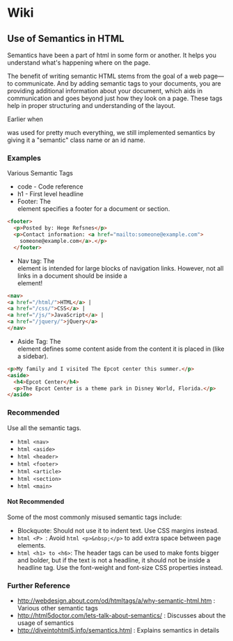 # Wiki
## Use of Semantics in HTML

Semantics have been a part of html in some form or another. It helps you understand what's happening where on the page.

The benefit of writing semantic HTML stems from the goal of a web page—to communicate. And by adding semantic tags to your documents, you are providing additional information about your document, which aids in communication and goes beyond just how they look on a page.
These tags help in proper structuring and understanding of the layout.

Earlier when <div> was used for pretty much everything, we still implemented semantics by giving it a "semantic" class name or an id name.

### Examples
Various Semantic Tags

* code - Code reference
* h1 - First level headline
* Footer: The <footer> element specifies a footer for a document or section.

```html
<footer>
  <p>Posted by: Hege Refsnes</p>
  <p>Contact information: <a href="mailto:someone@example.com">
    someone@example.com</a>.</p>
  </footer>
```
* Nav tag: The <nav> element is intended for large blocks of navigation links. However, not all links in a document should be inside a <nav> element!

```html
<nav>
<a href="/html/">HTML</a> |
<a href="/css/">CSS</a> |
<a href="/js/">JavaScript</a> |
<a href="/jquery/">jQuery</a>
</nav>
```

* Aside Tag: The <aside> element defines some content aside from the content it is placed in (like a sidebar).

```html 
<p>My family and I visited The Epcot center this summer.</p>
<aside>
  <h4>Epcot Center</h4>
  <p>The Epcot Center is a theme park in Disney World, Florida.</p>
</aside>
```

### Recommended

Use all the semantic tags. 
* ```html <nav> ```
* ```html <aside> ```
* ```html <header> ```
* ```html <footer> ```
* ```html <article> ```
* ```html <section> ```
* ```html <main> ```

#### Not Recommended

Some of the most commonly misused semantic tags include:

* Blockquote: Should not use it to indent text. Use CSS margins instead.
* ```html <P> ```: Avoid ```html <p>&nbsp;</p>``` to add extra space between page elements.
* ```html <h1> to <h6>```: The header tags can be used to make fonts bigger and bolder, but if the text is not a headline, it should not be inside a headline tag. Use the font-weight and font-size CSS properties instead.

### Further Reference
* http://webdesign.about.com/od/htmltags/a/why-semantic-html.htm : Various other semantic tags
* http://html5doctor.com/lets-talk-about-semantics/ : Discusses about the usage of semantics
* http://diveintohtml5.info/semantics.html : Explains semantics in details